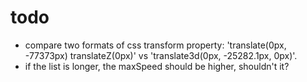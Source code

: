 # todo

- compare two formats of css transform property: 'translate(0px, -77373px) translateZ(0px)' vs 'translate3d(0px, -25282.1px, 0px)'.
- if the list is longer, the maxSpeed should be higher, shouldn't it?
